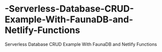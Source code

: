 # -Serverless-Database-CRUD-Example-With-FaunaDB-and-Netlify-Functions
 Serverless Database CRUD Example With FaunaDB and Netlify Functions
